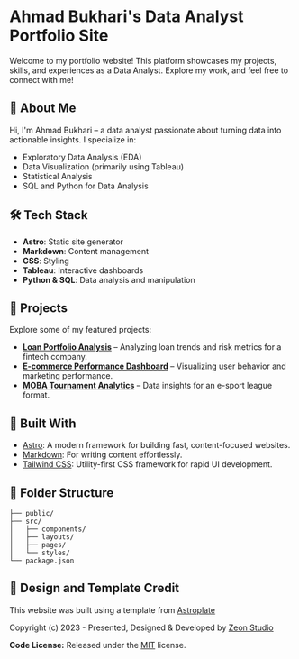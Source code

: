 # Ahmad Bukhari's Data Analyst Portfolio Site

Welcome to my portfolio website! This platform showcases my projects, skills, and experiences as a Data Analyst. Explore my work, and feel free to connect with me!

## 🚀 About Me  
Hi, I'm Ahmad Bukhari – a data analyst passionate about turning data into actionable insights. I specialize in:  
- Exploratory Data Analysis (EDA)  
- Data Visualization (primarily using Tableau)  
- Statistical Analysis  
- SQL and Python for Data Analysis 

## 🛠️ Tech Stack  
- **Astro**: Static site generator  
- **Markdown**: Content management  
- **CSS**: Styling  
- **Tableau**: Interactive dashboards  
- **Python & SQL**: Data analysis and manipulation  

## 📁 Projects  
Explore some of my featured projects:  
- **[Loan Portfolio Analysis](#)** – Analyzing loan trends and risk metrics for a fintech company.  
- **[E-commerce Performance Dashboard](#)** – Visualizing user behavior and marketing performance.  
- **[MOBA Tournament Analytics](#)** – Data insights for an e-sport league format.  

## 🚀 Built With
- [Astro](https://astro.build/): A modern framework for building fast, content-focused websites.
- [Markdown](https://www.markdownguide.org/): For writing content effortlessly.
- [Tailwind CSS](https://tailwindcss.com/): Utility-first CSS framework for rapid UI development.

## 📂 Folder Structure
```
├── public/
├── src/
│   ├── components/
│   ├── layouts/
│   ├── pages/
│   └── styles/
└── package.json
```

<!-- licence -->
## 🎨 Design and Template Credit  
This website was built using a template from [Astroplate](https://github.com/zeon-studio/astroplate/)

Copyright (c) 2023 - Presented, Designed & Developed by [Zeon Studio](https://zeon.studio/)

**Code License:** Released under the [MIT](https://github.comzeon-studio/astroplate/blob/main/LICENSE) license.
